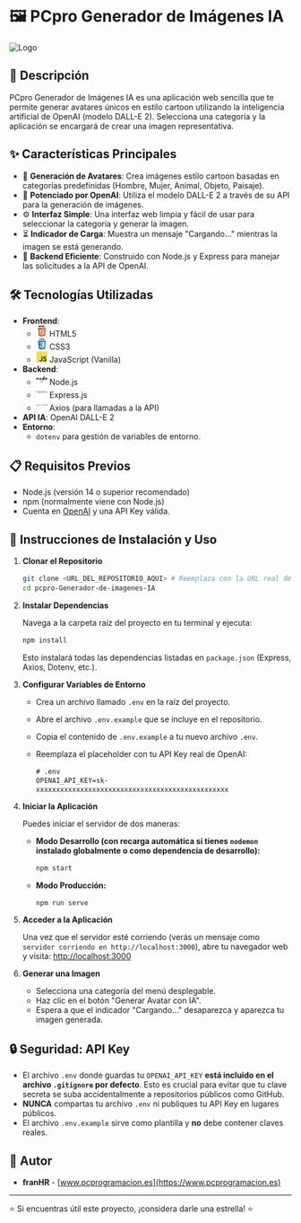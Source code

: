 # 🖼️ PCpro Generador de Imágenes IA

![Logo](./public/assets/img/logo.png)

## 📖 Descripción

PCpro Generador de Imágenes IA es una aplicación web sencilla que te permite generar avatares únicos en estilo cartoon utilizando la inteligencia artificial de OpenAI (modelo DALL-E 2). Selecciona una categoría y la aplicación se encargará de crear una imagen representativa.

## ✨ Características Principales

-   🎨 **Generación de Avatares**: Crea imágenes estilo cartoon basadas en categorías predefinidas (Hombre, Mujer, Animal, Objeto, Paisaje).
-   🤖 **Potenciado por OpenAI**: Utiliza el modelo DALL-E 2 a través de su API para la generación de imágenes.
-   ⚙️ **Interfaz Simple**: Una interfaz web limpia y fácil de usar para seleccionar la categoría y generar la imagen.
-   ⏳ **Indicador de Carga**: Muestra un mensaje "Cargando..." mientras la imagen se está generando.
-   🚀 **Backend Eficiente**: Construido con Node.js y Express para manejar las solicitudes a la API de OpenAI.

## 🛠️ Tecnologías Utilizadas

-   **Frontend**:
    -   <img src="https://raw.githubusercontent.com/devicons/devicon/master/icons/html5/html5-original-wordmark.svg" alt="HTML5" width="20" height="20"/> HTML5
    -   <img src="https://raw.githubusercontent.com/devicons/devicon/master/icons/css3/css3-original-wordmark.svg" alt="CSS3" width="20" height="20"/> CSS3
    -   <img src="https://raw.githubusercontent.com/devicons/devicon/master/icons/javascript/javascript-original.svg" alt="JavaScript" width="20" height="20"/> JavaScript (Vanilla)
-   **Backend**:
    -   <img src="https://raw.githubusercontent.com/devicons/devicon/master/icons/nodejs/nodejs-original-wordmark.svg" alt="Node.js" width="20" height="20"/> Node.js
    -   <img src="https://raw.githubusercontent.com/devicons/devicon/master/icons/express/express-original-wordmark.svg" alt="Express" width="20" height="20"/> Express.js
    -   <img src="https://raw.githubusercontent.com/devicons/devicon/master/icons/axios/axios-plain-wordmark.svg" alt="Axios" width="20" height="20"/> Axios (para llamadas a la API)
-   **API IA**: OpenAI DALL-E 2
-   **Entorno**:
    -   `dotenv` para gestión de variables de entorno.

## 📋 Requisitos Previos

-   Node.js (versión 14 o superior recomendado)
-   npm (normalmente viene con Node.js)
-   Cuenta en [OpenAI](https://openai.com/) y una API Key válida.

## 🚀 Instrucciones de Instalación y Uso

1.  **Clonar el Repositorio**

    ```bash
    git clone <URL_DEL_REPOSITORIO_AQUI> # Reemplaza con la URL real de tu repo
    cd pcpro-Generador-de-imagenes-IA
    ```

2.  **Instalar Dependencias**

    Navega a la carpeta raíz del proyecto en tu terminal y ejecuta:
    ```bash
    npm install
    ```
    Esto instalará todas las dependencias listadas en `package.json` (Express, Axios, Dotenv, etc.).

3.  **Configurar Variables de Entorno**

    -   Crea un archivo llamado `.env` en la raíz del proyecto.
    -   Abre el archivo `.env.example` que se incluye en el repositorio.
    -   Copia el contenido de `.env.example` a tu nuevo archivo `.env`.
    -   Reemplaza el placeholder con tu API Key real de OpenAI:

        ```dotenv
        # .env
        OPENAI_API_KEY=sk-xxxxxxxxxxxxxxxxxxxxxxxxxxxxxxxxxxxxxxxxxxxxxxxx
        ```

4.  **Iniciar la Aplicación**

    Puedes iniciar el servidor de dos maneras:

    *   **Modo Desarrollo (con recarga automática si tienes `nodemon` instalado globalmente o como dependencia de desarrollo):**
        ```bash
        npm start
        ```
    *   **Modo Producción:**
        ```bash
        npm run serve
        ```

5.  **Acceder a la Aplicación**

    Una vez que el servidor esté corriendo (verás un mensaje como `servidor corriendo en http://localhost:3000`), abre tu navegador web y visita:
    [http://localhost:3000](http://localhost:3000)

6.  **Generar una Imagen**
    -   Selecciona una categoría del menú desplegable.
    -   Haz clic en el botón "Generar Avatar con IA".
    -   Espera a que el indicador "Cargando..." desaparezca y aparezca tu imagen generada.

## 🔒 Seguridad: API Key

-   El archivo `.env` donde guardas tu `OPENAI_API_KEY` **está incluido en el archivo `.gitignore` por defecto**. Esto es crucial para evitar que tu clave secreta se suba accidentalmente a repositorios públicos como GitHub.
-   **NUNCA** compartas tu archivo `.env` ni publiques tu API Key en lugares públicos.
-   El archivo `.env.example` sirve como plantilla y **no** debe contener claves reales.

## 👤 Autor

-   **franHR** - [www.pcprogramacion.es](https://www.pcprogramacion.es)

---

⭐ Si encuentras útil este proyecto, ¡considera darle una estrella! ⭐
